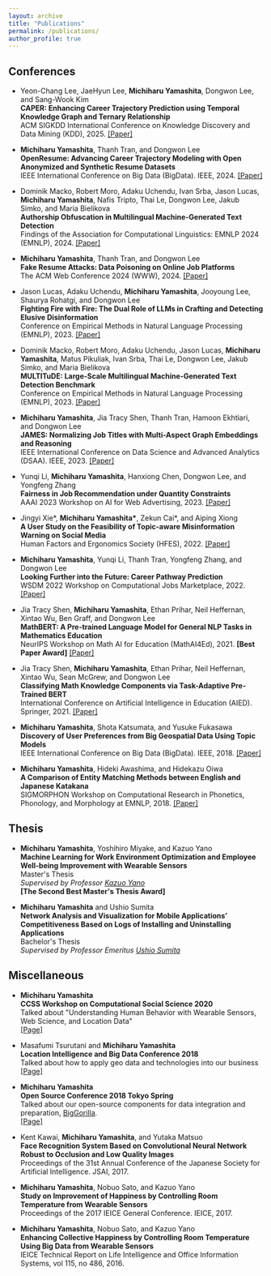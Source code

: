 ```yaml
---
layout: archive
title: "Publications"
permalink: /publications/
author_profile: true
---
```


## Conferences
- Yeon-Chang Lee, JaeHyun Lee, __Michiharu Yamashita__, Dongwon Lee, and Sang-Wook Kim  
**CAPER: Enhancing Career Trajectory Prediction using Temporal Knowledge Graph and Ternary Relationship**  
ACM SIGKDD International Conference on Knowledge Discovery and Data Mining (KDD), 2025.
[\[Paper\]](https://pike.psu.edu/publications/kdd25.pdf)

- __Michiharu Yamashita__, Thanh Tran, and Dongwon Lee  
**OpenResume: Advancing Career Trajectory Modeling with Open Anonymized and Synthetic Resume Datasets**  
IEEE International Conference on Big Data (BigData). IEEE, 2024.
[\[Paper\]](https://pike.psu.edu/publications/bigdata24-resume.pdf)

- Dominik Macko, Robert Moro, Adaku Uchendu, Ivan Srba, Jason Lucas, __Michiharu Yamashita__, Nafis Tripto, Thai Le, Dongwon Lee, Jakub Simko, and Maria Bielikova  
**Authorship Obfuscation in Multilingual Machine-Generated Text Detection**  
Findings of the Association for Computational Linguistics: EMNLP 2024 (EMNLP), 2024.
[\[Paper\]](https://arxiv.org/abs/2401.07867)

- __Michiharu Yamashita__, Thanh Tran, and Dongwon Lee  
**Fake Resume Attacks: Data Poisoning on Online Job Platforms**  
The ACM Web Conference 2024 (WWW), 2024.
[\[Paper\]](https://pike.psu.edu/publications/www24.pdf)

- Jason Lucas, Adaku Uchendu, __Michiharu Yamashita__, Jooyoung Lee, Shaurya Rohatgi, and Dongwon Lee  
**Fighting Fire with Fire: The Dual Role of LLMs in Crafting and Detecting Elusive Disinformation**  
Conference on Empirical Methods in Natural Language Processing (EMNLP), 2023.
[\[Paper\]](https://pike.psu.edu/publications/emnlp23-f3.pdf)

- Dominik Macko, Robert Moro, Adaku Uchendu, Jason Lucas, __Michiharu Yamashita__, Matus Pikuliak, Ivan Srba, Thai Le, Dongwon Lee, Jakub Simko, and Maria Bielikova  
**MULTITuDE: Large-Scale Multilingual Machine-Generated Text Detection Benchmark**  
Conference on Empirical Methods in Natural Language Processing (EMNLP), 2023.
[\[Paper\]](https://pike.psu.edu/publications/emnlp23-multitude.pdf)

- __Michiharu Yamashita__, Jia Tracy Shen, Thanh Tran, Hamoon Ekhtiari, and Dongwon Lee  
**JAMES: Normalizing Job Titles with Multi-Aspect Graph Embeddings and Reasoning**  
IEEE International Conference on Data Science and Advanced Analytics (DSAA). IEEE, 2023.
[\[Paper\]](https://ieeexplore.ieee.org/abstract/document/10302559)

- Yunqi Li, __Michiharu Yamashita__, Hanxiong Chen, Dongwon Lee, and Yongfeng Zhang  
**Fairness in Job Recommendation under Quantity Constraints**  
AAAI 2023 Workshop on AI for Web Advertising, 2023.
[\[Paper\]](https://pike.psu.edu/publications/aaai23-fair.pdf)

- Jingyi Xie\*, __Michiharu Yamashita\*__, Zekun Cai\*, and Aiping Xiong  
**A User Study on the Feasibility of Topic-aware Misinformation Warning on Social Media**  
Human Factors and Ergonomics Society (HFES), 2022.
[\[Paper\]](https://journals.sagepub.com/doi/abs/10.1177/1071181322661252)

- __Michiharu Yamashita__, Yunqi Li, Thanh Tran, Yongfeng Zhang, and Dongwon Lee  
**Looking Further into the Future: Career Pathway Prediction**  
WSDM 2022 Workshop on Computational Jobs Marketplace, 2022.
[\[Paper\]](https://compjobs.github.io/assets/paper_8.pdf)

- Jia Tracy Shen, __Michiharu Yamashita__, Ethan Prihar, Neil Heffernan, Xintao Wu, Ben Graff, and Dongwon Lee  
**MathBERT: A Pre-trained Language Model for General NLP Tasks in Mathematics Education**  
NeurIPS Workshop on Math AI for Education (MathAI4Ed), 2021.
__[Best Paper Award]__
[\[Paper\]](https://pike.psu.edu/publications/mathai4ed21.pdf)

- Jia Tracy Shen, __Michiharu Yamashita__, Ethan Prihar, Neil Heffernan, Xintao Wu, Sean McGrew, and Dongwon Lee  
**Classifying Math Knowledge Components via Task-Adaptive Pre-Trained BERT**  
International Conference on Artificial Intelligence in Education (AIED). Springer, 2021.
[\[Paper\]](https://pike.psu.edu/publications/aied21.pdf)

- __Michiharu Yamashita__, Shota Katsumata, and Yusuke Fukasawa  
**Discovery of User Preferences from Big Geospatial Data Using Topic Models**  
IEEE International Conference on Big Data (BigData). IEEE, 2018.
[\[Paper\]](https://ieeexplore.ieee.org/document/8622625)

- __Michiharu Yamashita__, Hideki Awashima, and Hidekazu Oiwa  
**A Comparison of Entity Matching Methods between English and Japanese Katakana**  
SIGMORPHON Workshop on Computational Research in Phonetics, Phonology, and Morphology at EMNLP, 2018.
[\[Paper\]](https://www.aclweb.org/anthology/W18-5809)


## Thesis
- __Michiharu Yamashita__, Yoshihiro Miyake, and Kazuo Yano  
**Machine Learning for Work Environment Optimization and Employee Well-being Improvement with Wearable Sensors**  
Master's Thesis  
*Supervised by Professor [Kazuo Yano](https://scholar.google.co.jp/citations?hl=ja&user=tqMGsJwAAAAJ)*  
__[The Second Best Master's Thesis Award]__  

- __Michiharu Yamashita__ and Ushio Sumita  
**Network Analysis and Visualization for Mobile Applications’ Competitiveness Based on Logs of
Installing and Uninstalling Applications**  
Bachelor's Thesis  
*Supervised by Professor Emeritus [Ushio Sumita](https://researchmap.jp/read0078304/?lang=english)*


## Miscellaneous
- __Michiharu Yamashita__  
**CCSS Workshop on Computational Social Science 2020**  
Talked about "Understanding Human Behavior with Wearable Sensors, Web Science, and Location Data"  
[\[Page\]](https://www.rieb.kobe-u.ac.jp/en/seminar/seminar_all/2019/202001061030.html)

- Masafumi Tsurutani and __Michiharu Yamashita__  
**Location Intelligence and Big Data Conference 2018**  
Talked about how to apply geo data and technologies into our business  
[\[Page\]](https://www.blogwatcher.co.jp/new-s/20180914/)

- __Michiharu Yamashita__  
**Open Source Conference 2018 Tokyo Spring**  
Talked about our open-source components for data integration and preparation, [BigGorilla](https://www.biggorilla.org/).  
[\[Page\]](https://www.ospn.jp/osc2018-spring/modules/article/article.php?articleid=6)

- Kent Kawai, __Michiharu Yamashita__, and Yutaka Matsuo  
**Face Recognition System Based on Convolutional Neural Network Robust to Occlusion and Low Quality Images**  
Proceedings of the 31st Annual Conference of the Japanese Society for Artificial Intelligence. JSAI, 2017.

- __Michiharu Yamashita__, Nobuo Sato, and Kazuo Yano  
**Study on Improvement of Happiness by Controlling Room Temperature from Wearable Sensors**  
Proceedings of the 2017 IEICE General Conference. IEICE, 2017. 

- __Michiharu Yamashita__, Nobuo Sato, and Kazuo Yano  
**Enhancing Collective Happiness by Controlling Room Temperature Using Big Data from Wearable Sensors**  
IEICE Technical Report on Life Intelligence and Office Information Systems, vol 115, no 486, 2016.
